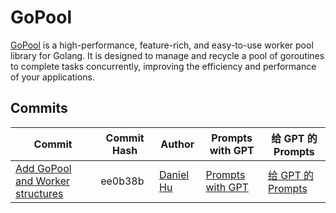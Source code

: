 # GoPool

[GoPool](https://github.com/devchat-ai/gopool) is a high-performance, feature-rich, and easy-to-use worker pool library for Golang. It is designed to manage and recycle a pool of goroutines to complete tasks concurrently, improving the efficiency and performance of your applications.

## Commits

| Commit | Commit Hash | Author | Prompts with GPT | 给 GPT 的 Prompts |
| ------ | ----------- | ------ | ---------------- | ----------------- |
| [Add GoPool and Worker structures](https://github.com/devchat-ai/gopool/commit/ee0b38ba85830d07046145583c2a568905d9839f) | ee0b38b | [Daniel Hu](https://github.com/daniel-hutao) | [Prompts with GPT](./commits/a6315922a026b4290b0b1cd54e95b25e93538047.md) | [给 GPT 的 Prompts](./commits/a6315922a026b4290b0b1cd54e95b25e93538047_zh.md) |
